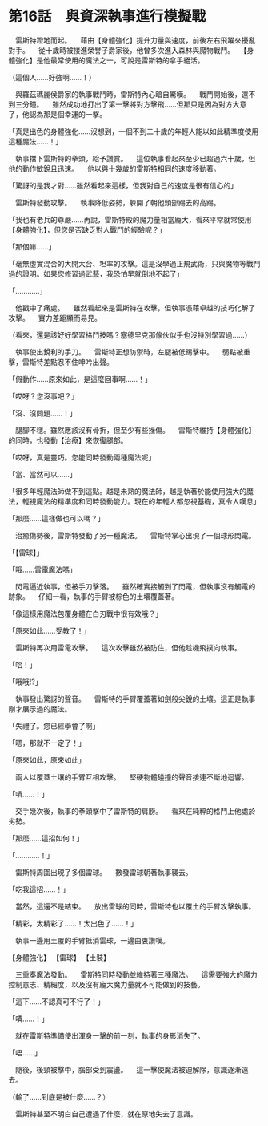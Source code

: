 # 第16話　與資深執事進行模擬戰

　雷斯特蹬地而起。
　藉由【身體強化】提升力量與速度，前後左右飛躍來擾亂對手。
　從十歲時被接進榮譽子爵家後，他曾多次進入森林與魔物戰鬥。
　【身體強化】是他最常使用的魔法之一，可說是雷斯特的拿手絕活。

（這個人……好強啊……！）

　與羅茲瑪麗侯爵家的執事戰鬥時，雷斯特內心暗自驚嘆。
　戰鬥開始後，還不到三分鐘。
　雖然成功地打出了第一擊將對方擊飛……但那只是因為對方大意了，他認為那是個幸運的一擊。

「真是出色的身體強化……沒想到，一個不到二十歲的年輕人能以如此精準度使用這種魔法……！」

　執事擋下雷斯特的拳頭，給予讚賞。
　這位執事看起來至少已超過六十歲，但他的動作敏銳且迅速。
　他以與十幾歲的雷斯特相同的速度移動著。

「驚訝的是我才對……雖然看起來這樣，但我對自己的速度是很有信心的」

　雷斯特發動攻擊。
　執事降低姿勢，躲開了朝他頭部踢去的高踢。

「我也有老兵的尊嚴……再說，雷斯特殿的魔力量相當龐大，看來平常就常使用【身體強化】，但您是否缺乏對人戰鬥的經驗呢？」

「那個嘛……」

「毫無虛實混合的大開大合、坦率的攻擊。這是沒學過正規武術，只與魔物等戰鬥過的證明。如果您修習過武藝，我恐怕早就倒地不起了」

「…………」

　他戳中了痛處。
　雖然看起來是雷斯特在攻擊，但執事憑藉卓越的技巧化解了攻擊。
　實力差距顯而易見。

（看來，還是該好好學習格鬥技嗎？塞德里克那傢伙似乎也沒特別學習過……）

　執事使出銳利的手刀。
　雷斯特正想防禦時，左腿被低踢擊中。
　弱點被重擊，雷斯特差點忍不住呻吟出聲。

「假動作……原來如此，是這麼回事啊……！」

「哎呀？您沒事吧？」

「沒、沒問題……！」

　腿腳不穩。雖然應該沒有骨折，但至少有些挫傷。
　雷斯特維持【身體強化】的同時，也發動【治療】來恢復腿部。

「哎呀，真是靈巧。您能同時發動兩種魔法呢」

「當、當然可以……」

「很多年輕魔法師做不到這點。越是未熟的魔法師，越是執著於能使用強大的魔法，輕視魔法的精準度和同時發動能力。現在的年輕人都忽視基礎，真令人嘆息」

「那麼……這樣做也可以嗎？」

　治癒傷勢後，雷斯特發動了另一種魔法。
　雷斯特掌心出現了一個球形閃電。

「【雷球】」

「哦……雷電魔法嗎」

　閃電逼近執事，但被手刀擊落。
　雖然確實接觸到了閃電，但執事沒有觸電的跡象。
　仔細一看，執事的手臂被棕色的土壤覆蓋著。

「像這樣用魔法包覆身體在白刃戰中很有效哦？」

「原來如此……受教了！」

　雷斯特再次用雷電攻擊。
　這次攻擊雖然被防住，但他趁機飛撲向執事。

「哈！」

「哦哦!?」

　執事發出驚訝的聲音。
　雷斯特的手臂覆蓋著如劍般尖銳的土壤。這正是執事剛才展示過的魔法。

「失禮了。您已經學會了啊」

「嗯，那就不一定了！」

「原來如此，原來如此」

　兩人以覆蓋土壤的手臂互相攻擊。
　堅硬物體碰撞的聲音接連不斷地迴響。

「嘖……！」

　交手幾次後，執事的拳頭擊中了雷斯特的肩膀。
　看來在純粹的格鬥上他處於劣勢。

「那麼……這招如何！」

「…………！」

　雷斯特周圍出現了多個雷球。
　數發雷球朝著執事襲去。

「吃我這招……！」

　當然，這還不是結束。
　放出雷球的同時，雷斯特也以覆土的手臂攻擊執事。

「精彩，太精彩了……！太出色了……！」

　執事一邊用土覆的手臂抵消雷球，一邊由衷讚嘆。

【身體強化】
【雷球】
【土裝】

　三重奏魔法發動。
　雷斯特同時發動並維持著三種魔法。
　這需要強大的魔力控制意志、精細度，以及沒有龐大魔力量就不可能做到的技藝。

「這下……不認真可不行了！」

「嘖……！」

　就在雷斯特準備使出渾身一擊的前一刻，執事的身影消失了。

「唔……」

　隨後，後頸被擊中，腦部受到震盪。
　這一擊使魔法被迫解除，意識逐漸遠去。

（輸了……到底是被什麼……？）

　雷斯特甚至不明白自己遭遇了什麼，就在原地失去了意識。